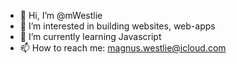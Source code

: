 - 👋 Hi, I’m @mWestlie
- 👀 I’m interested in building websites, web-apps
- 🌱 I’m currently learning Javascript
- 📫 How to reach me: magnus.westlie@icloud.com

<!---
mWestlie/mWestlie is a ✨ special ✨ repository because its `README.md` (this file) appears on your GitHub profile.
You can click the Preview link to take a look at your changes.
--->
